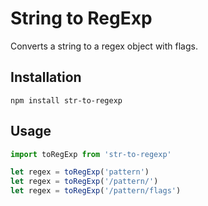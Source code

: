 # String to RegExp

Converts a string to a regex object with flags.

## Installation

```shell
npm install str-to-regexp
```

## Usage

```Javascript
import toRegExp from 'str-to-regexp'

let regex = toRegExp('pattern')
let regex = toRegExp('/pattern/')
let regex = toRegExp('/pattern/flags')
```

